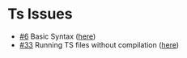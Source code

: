 # Ts Issues

- [#6](https://github.com/ConnecMent/bank/issues/6) Basic Syntax ([here](ts-6/README.md))
- [#33](https://github.com/ConnecMent/bank/issues/33) Running TS files without compilation ([here](ts-33/README.md))

<!-- Mr MRF Dev -->
